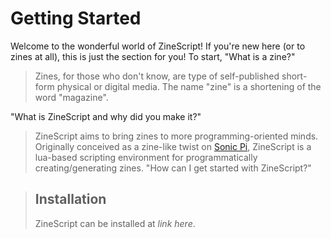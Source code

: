 # Getting Started

Welcome to the wonderful world of ZineScript! If you're new here (or to zines at all), this is just the section for you!
To start, "What is a zine?"

> Zines, for those who don't know, are type of self-published short-form physical or digital media. The name "zine" is a shortening of the word "magazine".

"What is ZineScript and why did you make it?"

> ZineScript aims to bring zines to more programming-oriented minds. Originally conceived as a zine-like twist on [Sonic Pi](https://sonic-pi.net/), ZineScript is a lua-based scripting environment for programmatically creating/generating zines.
"How can I get started with ZineScript?"

> ## Installation
>
> ZineScript can be installed at *link here*.